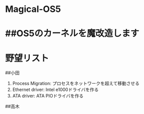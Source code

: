 # Magical-OS5
##OS5のカーネルを魔改造します
=======

# 野望リスト
##小田
1. Process Migration: プロセスをネットワークを超えて移動させる
2. Ethernet driver: Intel e1000ドライバを作る
3. ATA driver: ATA PIOドライバを作る

##高木
